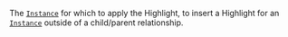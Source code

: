 The [`Instance`](https://create.roblox.com/docs/reference/engine/classes/Instance) for which to apply the Highlight, to insert a
Highlight for an [`Instance`](https://create.roblox.com/docs/reference/engine/classes/Instance) outside of a child/parent relationship.